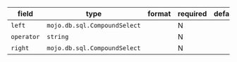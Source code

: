 | field | type | format | required | default | description |
|---|---|---|---|---|---|
| `left` | `mojo.db.sql.CompoundSelect` |  | N |  |  |
| `operator` | `string` |  | N |  |
| `right` | `mojo.db.sql.CompoundSelect` |  | N |  |  |
